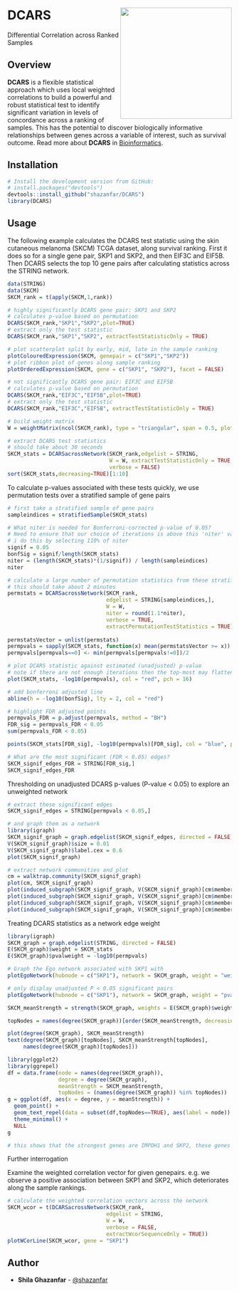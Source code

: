 DCARS <img src="man/figures/hex.png" align="right"  height="250" width="250"/>
======================================================

Differential Correlation across Ranked Samples

Overview
--------

**DCARS** is a flexible statistical approach which uses local weighted correlations to build a powerful and robust statistical test to identify significant variation in levels of concordance across a ranking of samples. This has the potential to discover biologically informative relationships between genes across a variable of interest, such as survival outcome. Read more about **DCARS** in [Bioinformatics](https://doi.org/10.1093/bioinformatics/bty698).



Installation
--------

```r
# Install the development version from GitHub:
# install.packages("devtools")
devtools::install_github("shazanfar/DCARS")
library(DCARS)
```

Usage
-----

The following example calculates the DCARS test statistic using the skin cutaneous melanoma (SKCM) TCGA dataset, along survival ranking. First it does so for a single gene pair, SKP1 and SKP2, and then EIF3C and EIF5B. Then DCARS selects the top 10 gene pairs after calculating statistics across the STRING network.

```r
data(STRING)
data(SKCM)
SKCM_rank = t(apply(SKCM,1,rank))

# highly significantly DCARS gene pair: SKP1 and SKP2
# calculates p-value based on permutation
DCARS(SKCM_rank,"SKP1","SKP2",plot=TRUE)
# extract only the test statistic
DCARS(SKCM_rank,"SKP1","SKP2", extractTestStatisticOnly = TRUE)

# plot scatterplot split by early, mid, late in the sample ranking
plotColouredExpression(SKCM, genepair = c("SKP1","SKP2"))
# plot ribbon plot of genes along sample ranking
plotOrderedExpression(SKCM, gene = c("SKP1", "SKP2"), facet = FALSE)

# not significantly DCARS gene pair: EIF3C and EIF5B
# calculates p-value based on permutation
DCARS(SKCM_rank,"EIF3C","EIF5B",plot=TRUE)
# extract only the test statistic
DCARS(SKCM_rank,"EIF3C","EIF5B", extractTestStatisticOnly = TRUE)

# build weight matrix
W = weightMatrix(ncol(SKCM_rank), type = "triangular", span = 0.5, plot = TRUE)

# extract DCARS test statistics
# should take about 30 seconds
SKCM_stats = DCARSacrossNetwork(SKCM_rank,edgelist = STRING,
                                W = W, extractTestStatisticOnly = TRUE,
                                verbose = FALSE)
sort(SKCM_stats,decreasing=TRUE)[1:10]
```

To calculate p-values associated with these tests quickly, we use permutation tests over a stratified sample of gene pairs

```r
# first take a stratified sample of gene pairs
sampleindices = stratifiedSample(SKCM_stats)

# What niter is needed for Bonferroni-corrected p-value of 0.05?
# Need to ensure that our choice of iterations is above this 'niter' value
# i do this by selecting 110% of niter
signif = 0.05
bonfSig = signif/length(SKCM_stats)
niter = (length(SKCM_stats)*(1/signif)) / length(sampleindices)
niter

# calculate a large number of permutation statistics from these stratified sample pairs
# this should take about 2 minutes
permstats = DCARSacrossNetwork(SKCM_rank,
                               edgelist = STRING[sampleindices,],
                               W = W, 
                               niter = round(1.1*niter),
                               verbose = TRUE,
                               extractPermutationTestStatistics = TRUE)
                               
permstatsVector = unlist(permstats)
permpvals = sapply(SKCM_stats, function(x) mean(permstatsVector >= x))
permpvals[permpvals==0] <- min(permpvals[permpvals!=0])/2

# plot DCARS statistic against estimated (unadjusted) p-value
# note if there are not enough iterations then the top-most may flatten out
plot(SKCM_stats, -log10(permpvals), col = "red", pch = 16)

# add bonferroni adjusted line
abline(h = -log10(bonfSig), lty = 2, col = "red")

# highlight FDR adjusted points
permpvals_FDR = p.adjust(permpvals, method = "BH")
FDR_sig = permpvals_FDR < 0.05
sum(permpvals_FDR < 0.05)

points(SKCM_stats[FDR_sig], -log10(permpvals)[FDR_sig], col = "blue", pch = 16, cex = 1.2)

# What are the most significant (FDR < 0.05) edges?
SKCM_signif_edges_FDR = STRING[FDR_sig,]
SKCM_signif_edges_FDR
```

Thresholding on unadjusted DCARS p-values (P-value < 0.05) to explore an unweighted network

```r
# extract these significant edges
SKCM_signif_edges = STRING[permpvals < 0.05,]

# and graph them as a network
library(igraph)
SKCM_signif_graph = graph.edgelist(SKCM_signif_edges, directed = FALSE)
V(SKCM_signif_graph)$size = 0.01
V(SKCM_signif_graph)$label.cex = 0.6
plot(SKCM_signif_graph)

# extract network communities and plot
cm = walktrap.community(SKCM_signif_graph)
plot(cm, SKCM_signif_graph)
plot(induced_subgraph(SKCM_signif_graph, V(SKCM_signif_graph)[cm$membership==1]))
plot(induced_subgraph(SKCM_signif_graph, V(SKCM_signif_graph)[cm$membership==2]))
plot(induced_subgraph(SKCM_signif_graph, V(SKCM_signif_graph)[cm$membership==3]))
plot(induced_subgraph(SKCM_signif_graph, V(SKCM_signif_graph)[cm$membership==4]))
```

Treating DCARS statistics as a network edge weight

```r
library(igraph)
SKCM_graph = graph.edgelist(STRING, directed = FALSE)
E(SKCM_graph)$weight = SKCM_stats
E(SKCM_graph)$pvalweight = -log10(permpvals)

# Graph the Ego network associated with SKP1 with 
plotEgoNetwork(hubnode = c("SKP1"), network = SKCM_graph, weight = "weight")

# only display unadjusted P < 0.05 significant pairs
plotEgoNetwork(hubnode = c("SKP1"), network = SKCM_graph, weight = "pvalweight", subset = TRUE, thresh = -log10(0.05))

SKCM_meanStrength = strength(SKCM_graph, weights = E(SKCM_graph)$weight)/degree(SKCM_graph)

topNodes = names(degree(SKCM_graph))[order(SKCM_meanStrength, decreasing = TRUE)[1:20]]

plot(degree(SKCM_graph), SKCM_meanStrength)
text(degree(SKCM_graph)[topNodes], SKCM_meanStrength[topNodes],
     names(degree(SKCM_graph)[topNodes]))

library(ggplot2)
library(ggrepel)
df = data.frame(node = names(degree(SKCM_graph)),
                degree = degree(SKCM_graph), 
                meanStrength = SKCM_meanStrength, 
                topNodes = (names(degree(SKCM_graph)) %in% topNodes))
g = ggplot(df, aes(x = degree, y = meanStrength)) +
  geom_point() + 
  geom_text_repel(data = subset(df,topNodes==TRUE), aes(label = node)) +
  theme_minimal() +
  NULL
g

# this shows that the strongest genes are IMPDH1 and SKP2, these genes have the highest mean edge weights
```

Further interrogation

Examine the weighted correlation vector for given genepairs. e.g. we observe a positive association between SKP1 and SKP2, which deteriorates along the sample rankings.

```r
# calculate the weighted correlation vectors across the network
SKCM_wcor = t(DCARSacrossNetwork(SKCM_rank,
                               edgelist = STRING,
                               W = W, 
                               verbose = FALSE,
                               extractWcorSequenceOnly = TRUE))
plotWCorLine(SKCM_wcor, gene = "SKP1")
```

## Author

* **Shila Ghazanfar**  - [@shazanfar](https://twitter.com/shazanfar)

